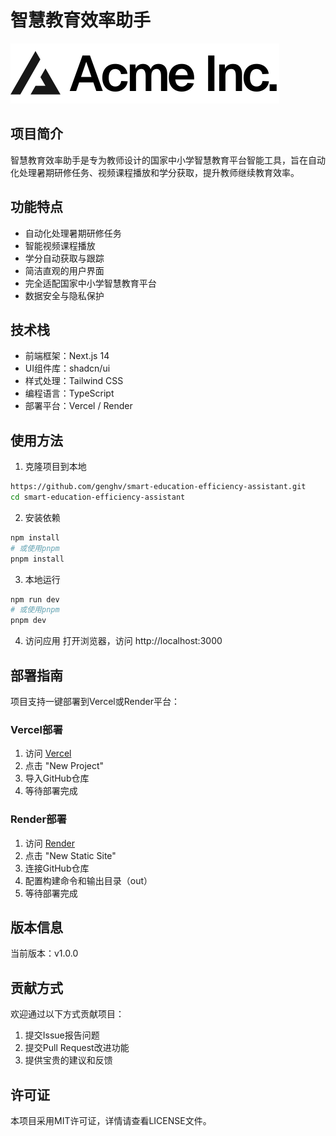 # 智慧教育效率助手

![智慧教育效率助手](public/placeholder-logo.svg)

## 项目简介
智慧教育效率助手是专为教师设计的国家中小学智慧教育平台智能工具，旨在自动化处理暑期研修任务、视频课程播放和学分获取，提升教师继续教育效率。

## 功能特点
- 自动化处理暑期研修任务
- 智能视频课程播放
- 学分自动获取与跟踪
- 简洁直观的用户界面
- 完全适配国家中小学智慧教育平台
- 数据安全与隐私保护

## 技术栈
- 前端框架：Next.js 14
- UI组件库：shadcn/ui
- 样式处理：Tailwind CSS
- 编程语言：TypeScript
- 部署平台：Vercel / Render

## 使用方法
1. 克隆项目到本地
```bash
https://github.com/genghv/smart-education-efficiency-assistant.git
cd smart-education-efficiency-assistant
```

2. 安装依赖
```bash
npm install
# 或使用pnpm
pnpm install
```

3. 本地运行
```bash
npm run dev
# 或使用pnpm
pnpm dev
```

4. 访问应用
打开浏览器，访问 http://localhost:3000

## 部署指南
项目支持一键部署到Vercel或Render平台：

### Vercel部署
1. 访问 [Vercel](https://vercel.com/)
2. 点击 "New Project"
3. 导入GitHub仓库
4. 等待部署完成

### Render部署
1. 访问 [Render](https://render.com/)
2. 点击 "New Static Site"
3. 连接GitHub仓库
4. 配置构建命令和输出目录（out）
5. 等待部署完成

## 版本信息
当前版本：v1.0.0

## 贡献方式
欢迎通过以下方式贡献项目：
1. 提交Issue报告问题
2. 提交Pull Request改进功能
3. 提供宝贵的建议和反馈

## 许可证
本项目采用MIT许可证，详情请查看LICENSE文件。